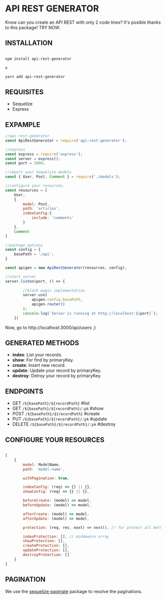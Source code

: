 # API REST GENERATOR

Know can you create an API REST with only 2 code lines? It's posible thanks to this package! TRY NOW.

## INSTALLATION

```bash

npm install api-rest-generator

o

yarn add api-rest-generator
```

## REQUISITES

- Sequelize
- Express

## EXPAMPLE

``` javascript
//api-rest-generator
const ApiRestGenerator = require('api-rest-generator');

//express
const express = require('express');
const server = express();
const port = 3000;

//import your Sequelize models
const { User, Post, Comment } = require('./models');

//configure your resources.
const resources = [
    User,
    {
        model: Post,
        path: 'articles',
        indexConfig:{
            include: 'comments'
        }
    },
    Comment
]

//package options
const config = {
    basePath = '/api';
}

const apigen = new ApiRestGenerator(resources, config);

//start server
server.listen(port, () => {
        
        //black magic implementation
        server.use(
            apigen.config.basePath,
            apigen.router()
        );
        console.log(`Server is running at http://localhost:${port}`);
    })


```

Now, go to http://localhost:3000/api/users ;)

## GENERATED METHODS

- __index__: List your records.
- __show__: For find by primaryKey.
- __create__: Insert new record.
- __update__: Update your record by primaryKey.
- __destroy__: Detroy your record by primaryKey.

## ENDPOINTS

- GET ``` /${basePath}/${recordPath} ``` #list 
- GET ``` /${basePath}/${recordPath}/:pk ``` #show
- POST ``` /${basePath}/${recordPath} ``` #create
- PUT ``` /${basePath}/${recordPath}/:pk ``` #update
- DELETE ``` /${basePath}/${recordPath}/:pk ``` #destroy

## CONFIGURE YOUR RESOURCES

``` javascript

[
    {
        model: ModelName,
        path: 'model-name',

        withPagination: true,

        indexConfig: (req) => {} || {},
        showConfig: (req) => {} || {},

        beforeCreate: (model) => model,
        beforeUpdate: (model) => model,

        afterCreate: (model) => model,
        afterUpdate: (model) => model,

        protection: (req, res, next) => next(), // for protect all methods

        indexProtection: [], // middeware array
        showProtection: [],
        createProtection: [],
        updateProtection: [],
        destroyProtection: []
    }
]

```

## PAGINATION

We use the [sequelize-paginate](https://www.npmjs.com/package/sequelize-paginate) package to resolve the paginations. 